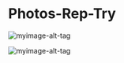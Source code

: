 # Photos-Rep-Try

![myimage-alt-tag](http://camranger.com/wp-content/uploads/2014/10/Android-Icon.png)

![myimage-alt-tag](https://www.dropbox.com/s/skv2dkj9jbiro31/13295139_1108919769168393_1777542890_n.png?dl=0)